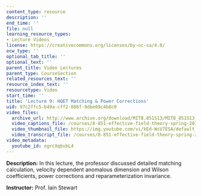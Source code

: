 ```yaml
---
content_type: resource
description: ''
end_time: ''
file: null
learning_resource_types:
- Lecture Videos
license: https://creativecommons.org/licenses/by-nc-sa/4.0/
ocw_type: ''
optional_tab_title: ''
optional_text: ''
parent_title: Video Lectures
parent_type: CourseSection
related_resources_text: ''
resource_index_text: ''
resourcetype: Video
start_time: ''
title: 'Lecture 9: HQET Matching & Power Corrections'
uid: 97c2ffc5-b49a-cff2-886f-9dbe09c4b8c0
video_files:
  archive_url: http://www.archive.org/download/MIT8.851S13/MIT8_851S13_lec09_300k.mp4
  video_captions_file: /courses/8-851-effective-field-theory-spring-2013/9651716116e35a078dee85177d25a82a_ogrcXqbvbL4.vtt
  video_thumbnail_file: https://img.youtube.com/vi/kEd-WsV7ESA/default.jpg
  video_transcript_file: /courses/8-851-effective-field-theory-spring-2013/8829b9e0d392930a630aabad53395e72_ogrcXqbvbL4.pdf
video_metadata:
  youtube_id: ogrcXqbvbL4
---
```


**Description:** In this lecture, the professor discussed detailed matching calculation, velocity dependent anomalous dimension and Wilson coefficients, power corrections and reparameterization invariance.

**Instructor:** Prof. Iain Stewart

